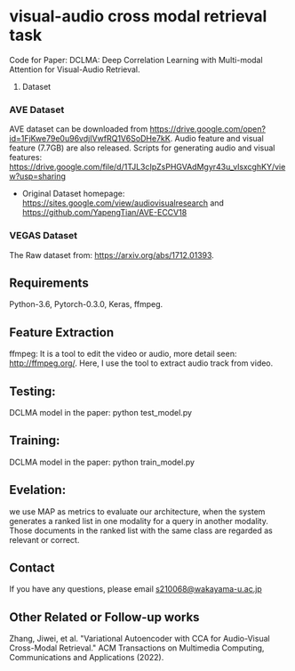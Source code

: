 # visual-audio cross modal retrieval task

Code for Paper: DCLMA: Deep Correlation Learning with Multi-modal Attention for Visual-Audio Retrieval.

1. Dataset
### AVE Dataset 
AVE dataset can be downloaded from https://drive.google.com/open?id=1FjKwe79e0u96vdjIVwfRQ1V6SoDHe7kK.
Audio feature and visual feature (7.7GB) are also released. Scripts for generating audio and visual features: https://drive.google.com/file/d/1TJL3cIpZsPHGVAdMgyr43u_vlsxcghKY/view?usp=sharing
- Original Dataset homepage: https://sites.google.com/view/audiovisualresearch and https://github.com/YapengTian/AVE-ECCV18
### VEGAS Dataset 
The Raw dataset from: https://arxiv.org/abs/1712.01393.

## Requirements
Python-3.6, Pytorch-0.3.0, Keras, ffmpeg.

## Feature Extraction
ffmpeg:
It is a tool to edit the video or audio, more detail seen: http://ffmpeg.org/. Here, I use the tool to extract audio track from video.

## Testing:
DCLMA model in the paper: python test_model.py

## Training:
DCLMA model in the paper: python train_model.py

## Evelation: 
we use MAP as metrics to evaluate our architecture, when the system generates a ranked list in one modality for a query in another modality. Those documents in the ranked list with the same class are regarded as relevant or correct.

## Contact
If you have any questions, please email s210068@wakayama-u.ac.jp
## Other Related or Follow-up works
Zhang, Jiwei, et al. "Variational Autoencoder with CCA for Audio-Visual Cross-Modal Retrieval." ACM Transactions on Multimedia Computing, Communications and Applications (2022).
